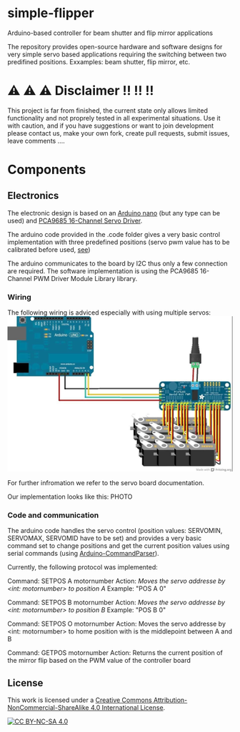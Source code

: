 # simple-flipper
Arduino-based controller for beam shutter and flip mirror applications

The repository provides open-source hardware and software designs for very simple servo based applications requiring the switching between two predifined positions. Exxamples: beam shutter, flip mirror, etc.

# :warning: :warning: :warning: Disclaimer :bangbang: :bangbang: :bangbang:

This project is far from finished, the current state only allows limited functionality and not proprely tested in all experimental situations. Use it with caution, and if you have suggestions or want to join development please contact us, make your own fork, create pull requests, submit issues, leave comments ....  

# Components

## Electronics

The electronic design is based on an [Arduino nano](https://docs.arduino.cc/hardware/nano/) (but any type can be used) and [PCA9685 16-Channel Servo Driver](https://learn.adafruit.com/16-channel-pwm-servo-driver/).

The arduino code provided in the .code folder gives a very basic control implementation with three predefined positions (servo pwm value has to be calibrated before used, [see](https://learn.adafruit.com/16-channel-pwm-servo-driver/using-the-adafruit-library))

The arduino communicates to the board by I2C thus only a few connection are required. 
The software implementation is using the PCA9685 16-Channel PWM Driver Module Library library.
### Wiring

The following wiring is adviced especially with using multiple servos:
![basic_wiring](/images/basic_wiring_image.png)

For further infromation we refer to the servo board documentation.

Our implementation looks like this:
PHOTO
<!-- ![cad_design](/images/cad_design.png) -->

### Code and communication

The arduino code handles the servo control (position values: SERVOMIN, SERVOMAX, SERVOMID have to be set) and provides a very basic command set to change positions and get the current position values using serial commands (using [Arduino-CommandParser](https://docs.arduino.cc/libraries/commandparser/)).

Currently, the following protocol was implemented:

Command: SETPOS A motornumber
Action: *Moves the servo addresse by <int: motornumber> to position A*
Example: "POS A 0"

Command: SETPOS B motornumber
Action: *Moves the servo addresse by <int: motornumber> to position B*
Example: "POS B 0"

Command: SETPOS O motornumber
Action: Moves the servo addresse by <int: motornumber> to home position with is the middlepoint between A and B

Command: GETPOS motornumber
Action: Returns the current position of the mirror flip based on the PWM value of the controller board


## License

This work is licensed under a
[Creative Commons Attribution-NonCommercial-ShareAlike 4.0 International License][cc-by-nc-sa].

[![CC BY-NC-SA 4.0][cc-by-nc-sa-image]][cc-by-nc-sa]

[cc-by-nc-sa]: http://creativecommons.org/licenses/by-nc-sa/4.0/
[cc-by-nc-sa-image]: https://licensebuttons.net/l/by-nc-sa/4.0/88x31.png
[cc-by-nc-sa-shield]: https://img.shields.io/badge/License-CC%20BY--NC--SA%204.0-lightgrey.svg
